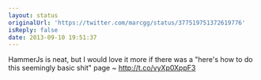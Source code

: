 ```yaml
---
layout: status
originalUrl: 'https://twitter.com/marcgg/status/377519751372619776'
isReply: false
date: 2013-09-10 19:51:37
---
```


HammerJs is neat, but I would love it more if there was a "here's how to do this seemingly basic shit" page ~ http://t.co/vyXp0XppF3
